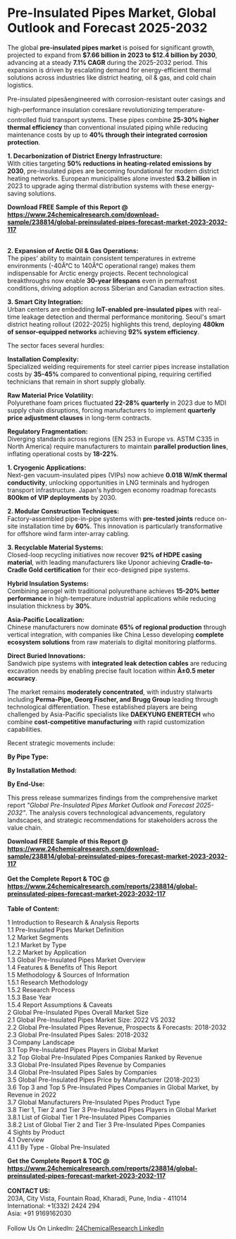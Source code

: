 <h1>Pre-Insulated Pipes Market, Global Outlook and Forecast 2025-2032</h1><p>The global <strong>pre-insulated pipes market</strong> is poised for significant growth, projected to expand from <strong>$7.66 billion in 2023 to $12.4 billion by 2030</strong>, advancing at a steady <strong>7.1% CAGR</strong> during the 2025-2032 period. This expansion is driven by escalating demand for energy-efficient thermal solutions across industries like district heating, oil &amp; gas, and cold chain logistics.</p><p>Pre-insulated pipesâengineered with corrosion-resistant outer casings and high-performance insulation coresâare revolutionizing temperature-controlled fluid transport systems. These pipes combine <strong>25-30% higher thermal efficiency</strong> than conventional insulated piping while reducing maintenance costs by up to <strong>40% through their integrated corrosion protection</strong>.</p><p><strong>1. Decarbonization of District Energy Infrastructure:</strong><br>
With cities targeting <strong>50% reductions in heating-related emissions by 2030</strong>, pre-insulated pipes are becoming foundational for modern district heating networks. European municipalities alone invested <strong>$3.2 billion</strong> in 2023 to upgrade aging thermal distribution systems with these energy-saving solutions.</p><div><b>Download FREE Sample of this Report @ 
            <a href="https://www.24chemicalresearch.com/download-sample/238814/global-preinsulated-pipes-forecast-market-2023-2032-117">
            https://www.24chemicalresearch.com/download-sample/238814/global-preinsulated-pipes-forecast-market-2023-2032-117</a></b></div><br><p><strong>2. Expansion of Arctic Oil &amp; Gas Operations:</strong><br>
The pipes' ability to maintain consistent temperatures in extreme environments (-40Â°C to 140Â°C operational range) makes them indispensable for Arctic energy projects. Recent technological breakthroughs now enable <strong>30-year lifespans</strong> even in permafrost conditions, driving adoption across Siberian and Canadian extraction sites.</p><p><strong>3. Smart City Integration:</strong><br>
Urban centers are embedding <strong>IoT-enabled pre-insulated pipes</strong> with real-time leakage detection and thermal performance monitoring. Seoul's smart district heating rollout (2022-2025) highlights this trend, deploying <strong>480km of sensor-equipped networks</strong> achieving <strong>92% system efficiency</strong>.</p><p>The sector faces several hurdles:</p><p><strong>Installation Complexity:</strong><br>
	Specialized welding requirements for steel carrier pipes increase installation costs by <strong>35-45%</strong> compared to conventional piping, requiring certified technicians that remain in short supply globally.</p><p><strong>Raw Material Price Volatility:</strong><br>
	Polyurethane foam prices fluctuated <strong>22-28% quarterly</strong> in 2023 due to MDI supply chain disruptions, forcing manufacturers to implement <strong>quarterly price adjustment clauses</strong> in long-term contracts.</p><p><strong>Regulatory Fragmentation:</strong><br>
	Diverging standards across regions (EN 253 in Europe vs. ASTM C335 in North America) require manufacturers to maintain <strong>parallel production lines</strong>, inflating operational costs by <strong>18-22%</strong>.</p><p><strong>1. Cryogenic Applications:</strong><br>
Next-gen vacuum-insulated pipes (VIPs) now achieve <strong>0.018 W/mK thermal conductivity</strong>, unlocking opportunities in LNG terminals and hydrogen transport infrastructure. Japan's hydrogen economy roadmap forecasts <strong>800km of VIP deployments</strong> by 2030.</p><p><strong>2. Modular Construction Techniques:</strong><br>
Factory-assembled pipe-in-pipe systems with <strong>pre-tested joints</strong> reduce on-site installation time by <strong>60%</strong>. This innovation is particularly transformative for offshore wind farm inter-array cabling.</p><p><strong>3. Recyclable Material Systems:</strong><br>
Closed-loop recycling initiatives now recover <strong>92% of HDPE casing material</strong>, with leading manufacturers like Uponor achieving <strong>Cradle-to-Cradle Gold certification</strong> for their eco-designed pipe systems.</p><p><strong>Hybrid Insulation Systems:</strong><br>
	Combining aerogel with traditional polyurethane achieves <strong>15-20% better performance</strong> in high-temperature industrial applications while reducing insulation thickness by <strong>30%</strong>.</p><p><strong>Asia-Pacific Localization:</strong><br>
	Chinese manufacturers now dominate <strong>65% of regional production</strong> through vertical integration, with companies like China Lesso developing <strong>complete ecosystem solutions</strong> from raw materials to digital monitoring platforms.</p><p><strong>Direct Buried Innovations:</strong><br>
	Sandwich pipe systems with <strong>integrated leak detection cables</strong> are reducing excavation needs by enabling precise fault location within <strong>Â±0.5 meter accuracy</strong>.</p><p>The market remains <strong>moderately concentrated</strong>, with industry stalwarts including <strong>Perma-Pipe, Georg Fischer, and Brugg Group</strong> leading through technological differentiation. These established players are being challenged by Asia-Pacific specialists like <strong>DAEKYUNG ENERTECH</strong> who combine <strong>cost-competitive manufacturing</strong> with rapid customization capabilities.</p><p>Recent strategic movements include:</p><p><strong>By Pipe Type:</strong></p><p><strong>By Installation Method:</strong></p><p><strong>By End-Use:</strong></p><p>This press release summarizes findings from the comprehensive market report <em>"Global Pre-Insulated Pipes Market Outlook and Forecast 2025-2032"</em>. The analysis covers technological advancements, regulatory landscapes, and strategic recommendations for stakeholders across the value chain.</p><div><b>Download FREE Sample of this Report @ 
            <a href="https://www.24chemicalresearch.com/download-sample/238814/global-preinsulated-pipes-forecast-market-2023-2032-117">
            https://www.24chemicalresearch.com/download-sample/238814/global-preinsulated-pipes-forecast-market-2023-2032-117</a></b></div><br><div><b>Get the Complete Report & TOC @ 
            <a href="https://www.24chemicalresearch.com/reports/238814/global-preinsulated-pipes-forecast-market-2023-2032-117">
            https://www.24chemicalresearch.com/reports/238814/global-preinsulated-pipes-forecast-market-2023-2032-117</a></b></div><br>
            <b>Table of Content:</b><p>1 Introduction to Research & Analysis Reports<br />
    1.1 Pre-Insulated Pipes Market Definition<br />
    1.2 Market Segments<br />
        1.2.1 Market by Type<br />
        1.2.2 Market by Application<br />
    1.3 Global Pre-Insulated Pipes Market Overview<br />
    1.4 Features & Benefits of This Report<br />
    1.5 Methodology & Sources of Information<br />
        1.5.1 Research Methodology<br />
        1.5.2 Research Process<br />
        1.5.3 Base Year<br />
        1.5.4 Report Assumptions & Caveats<br />
2 Global Pre-Insulated Pipes Overall Market Size<br />
    2.1 Global Pre-Insulated Pipes Market Size: 2022 VS 2032<br />
    2.2 Global Pre-Insulated Pipes Revenue, Prospects & Forecasts: 2018-2032<br />
    2.3 Global Pre-Insulated Pipes Sales: 2018-2032<br />
3 Company Landscape<br />
    3.1 Top Pre-Insulated Pipes Players in Global Market<br />
    3.2 Top Global Pre-Insulated Pipes Companies Ranked by Revenue<br />
    3.3 Global Pre-Insulated Pipes Revenue by Companies<br />
    3.4 Global Pre-Insulated Pipes Sales by Companies<br />
    3.5 Global Pre-Insulated Pipes Price by Manufacturer (2018-2023)<br />
    3.6 Top 3 and Top 5 Pre-Insulated Pipes Companies in Global Market, by Revenue in 2022<br />
    3.7 Global Manufacturers Pre-Insulated Pipes Product Type<br />
    3.8 Tier 1, Tier 2 and Tier 3 Pre-Insulated Pipes Players in Global Market<br />
        3.8.1 List of Global Tier 1 Pre-Insulated Pipes Companies<br />
        3.8.2 List of Global Tier 2 and Tier 3 Pre-Insulated Pipes Companies<br />
4 Sights by Product<br />
    4.1 Overview<br />
        4.1.1 By Type - Global Pre-Insulated</p><div><b>Get the Complete Report & TOC @ 
            <a href="https://www.24chemicalresearch.com/reports/238814/global-preinsulated-pipes-forecast-market-2023-2032-117">
            https://www.24chemicalresearch.com/reports/238814/global-preinsulated-pipes-forecast-market-2023-2032-117</a></b></div><br><b>CONTACT US:</b><br>
            203A, City Vista, Fountain Road, Kharadi, Pune, India - 411014<br>
            International: +1(332) 2424 294<br>
            Asia: +91 9169162030 <br><br>
            Follow Us On LinkedIn: <a href="https://www.linkedin.com/company/24chemicalresearch/">24ChemicalResearch LinkedIn</a>